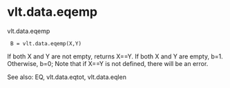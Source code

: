 # vlt.data.eqemp

   vlt.data.eqemp
 
     B = vlt.data.eqemp(X,Y)
 
   If both X and Y are not empty, returns X==Y.  If both X and Y are empty, b=1.
   Otherwise, b=0;  Note that if X==Y is not defined, there will be an error.
 
   See also:  EQ, vlt.data.eqtot, vlt.data.eqlen
